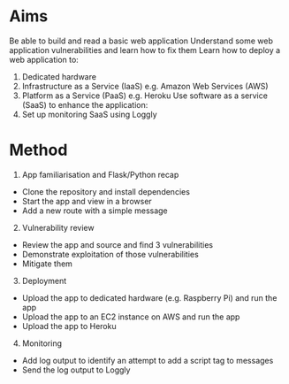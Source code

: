 Aims
====
Be able to build and read a basic web application
Understand some web application vulnerabilities and learn how to fix them
Learn how to deploy a web application to:
   1. Dedicated hardware
   2. Infrastructure as a Service (IaaS) e.g. Amazon Web Services (AWS)
   3. Platform as a Service (PaaS) e.g. Heroku
Use software as a service (SaaS) to enhance the application:
   1. Set up monitoring SaaS using Loggly

Method
======
1. App familiarisation and Flask/Python recap
  * Clone the repository and install dependencies
  * Start the app and view in a browser
  * Add a new route with a simple message
2. Vulnerability review
  * Review the app and source and find 3 vulnerabilities
  * Demonstrate exploitation of those vulnerabilities
  * Mitigate them
3. Deployment
  * Upload the app to dedicated hardware (e.g. Raspberry Pi) and run the app
  * Upload the app to an EC2 instance on AWS and run the app
  * Upload the app to Heroku
4. Monitoring
  * Add log output to identify an attempt to add a script tag to messages
  * Send the log output to Loggly
